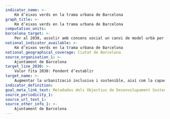 ```yaml
---
indicator_name: >-
    Km d’eixos verds en la trama urbana de Barcelona
graph_title: >-
    Km d’eixos verds en la trama urbana de Barcelona
computation_units: 
barcelona_target: >-
    Per al 2030, assolir amb consens social un canvi de model urbà per disposar d’un espai públic més saludable i més sostenible, especialment a l’entorn de les escoles
national_indicator_available: >-
    Km d’eixos verds en la trama urbana de Barcelona
national_geographical_coverage: Ciutat de Barcelona 
source_organisation_1: >-
    Ajuntament de Barcelona
target_line_2030: >-
    Valor fita 2030: Pendent d’establir
target_name: >-
    Augmentar la urbanització inclusiva i sostenible, així com la capacitat de planificar i gestionar de manera participativa, integrada i sostenible els assentaments humans a tots els països
indicator_definition:
goal_meta_link_text: Metadades dels Objectius de Desenvolupament Sostenible de les Nacions Unides (pdf 894kB)
source_periodicity_1:
source_url_text_1: 
source_other_info_1: >-
    Ajuntament de Barcelona
---
```

